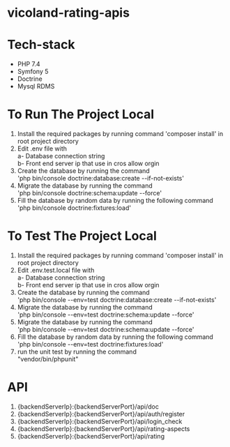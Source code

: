<h1>vicoland-rating-apis</h1>

# Tech-stack
- PHP 7.4
- Symfony 5
- Doctrine
- Mysql RDMS

# To Run The Project Local
<ol>
<li>
Install the required packages
    by running command 'composer install' in root project directory</li>
<li>
Edit .env file with <br> 
a- Database connection string <br>
b- Front end server ip that use in cros allow orgin
</li>

<li>
Create the database by running the command <br>
'php bin/console doctrine:database:create --if-not-exists' 
</li>

<li>
Migrate the database by running the command <br>
'php bin/console doctrine:schema:update --force' 
</li>

<li>
Fill the database by random data by running the following command
'php bin/console doctrine:fixtures:load'
</li>
</ol>


# To Test The Project Local
<ol>
<li>
Install the required packages
    by running command 'composer install' in root project directory</li>
<li>
Edit .env.test.local file with <br> 
a- Database connection string <br>
b- Front end server ip that use in cros allow orgin
</li>

<li>
Create the database by running the command <br>
'php bin/console --env=test doctrine:database:create --if-not-exists' 
</li>

<li>
Migrate the database by running the command <br>
'php bin/console --env=test doctrine:schema:update --force' 
</li>

<li>
Migrate the database by running the command <br>
'php bin/console --env=test doctrine:schema:update --force' 
</li>

<li>
Fill the database by random data by running the following command
'php bin/console --env=test doctrine:fixtures:load'
</li>

<li>
run the unit test by running the command <br>
"vendor/bin/phpunit"
</li>
</ol>

# API
<ol>
<li>
{backendServerIp}:{backendServerPort}/api/doc
</li>
<li>
{backendServerIp}:{backendServerPort}/api/auth/register
</li>
<li>
{backendServerIp}:{backendServerPort}/api/login_check
</li>
<li>
{backendServerIp}:{backendServerPort}/api/rating-aspects
</li>
<li>
{backendServerIp}:{backendServerPort}/api/rating
</li>
</ol>
